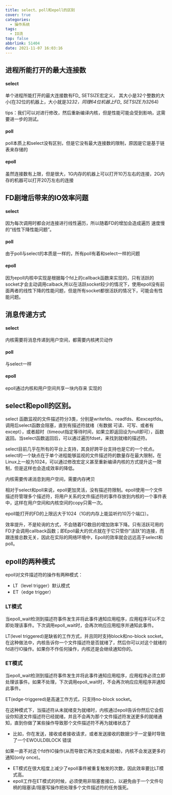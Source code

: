 ```yaml
---
title: select、poll和epoll的区别
cover: true
categories:
  - 操作系统
tags:
  - IO流
top: false
abbrlink: 51404
date: 2021-11-07 16:03:16
---
```


## 进程所能打开的最大连接数
#### select
单个进程所能打开的最大连接数有FD_ SETSIZE宏定义， 其大小是32个整数的大小(在32位的机器上，大小就是32*32，同理64位机器上FD_ SETSIZE为32*64) 

tips：我们可以对进行修改，然后重新编译内核，但是性能可能会受到影响，这需要进一步的测试。
#### poll
poll本质上和select没有区别，但是它没有最大连接数的限制，原因是它是基于链表来存储的
#### epoll
虽然连接数有上限，但是很大，1G内存的机器上可以打开10万左右的连接，2G内存的机器可以打开20万左右的连接

## FD剧增后带来的IO效率问题
#### select
因为每次调用时都会对连接进行线性遍历，所以随着FD的增加会造成遍历
速度慢的“线性下降性能问题”。
#### poll
由于poll与select的本质是一样的，所有poll有着和select一样的问题
#### epoll
因为epoll内核中实现是根据每个fd上的callback函数来实现的，只有活跃的socket才会主动调用calback,所以在活跃socket较少的情况下，使用epoll没有前面两者的线性下降的性能问题，但是所有socket都很活跃的情况下，可能会有性能问题。


## 消息传递方式
#### select
内核需要将消息传递到用户空间，都需要内核拷贝动作
#### poll
与select一样
#### epoll
epoll通过内核和用户空间共享一块内存来 实现的

## select和epoll的区别。
select 函数监视的文件描述符分3类，分别是writefds、readfds、和exceptfds。调用后select函数会阻塞，直到有描述符就绪（有数据 可读、可写、或者有except），或者超时（timeout指定等待时间，如果立即返回设为null即可），函数返回。当select函数返回后，可以通过遍历fdset，来找到就绪的描述符。

select目前几乎在所有的平台上支持，其良好跨平台支持也是它的一个优点。select的一个缺点在于单个进程能够监视的文件描述符的数量存在最大限制，在Linux上一般为1024，可以通过修改宏定义甚至重新编译内核的方式提升这一限制，但是这样也会造成效率的降低。

内核需要传递消息到用户空间，需要内存拷贝

相对于select和poll来说，epoll更加灵活，没有描述符限制。epoll使用一个文件描述符管理多个描述符，将用户关系的文件描述符的事件存放到内核的一个事件表中，这样在用户空间和内核空间的copy只需一次。

epoll能打开的FD的上限远大于1024（1G的内存上能监听约10万个端口）。

效率提升，不是轮询的方式，不会随着FD数目的增加效率下降。只有活跃可用的FD才会调用callback函数；即Epoll最大的优点就在于它只管你“活跃”的连接，而跟连接总数无关，因此在实际的网络环境中，Epoll的效率就会远远高于select和poll。

## epoll的两种模式
epoll对文件描述符的操作有两种模式：
- LT（level trigger）默认模式
- ET（edge trigger）

### LT模式
当epoll_wait检测到描述符事件发生并将此事件通知应用程序，应用程序可以不立即处理该事件。下次调用epoll_wait时，会再次响应应用程序并通知此事件。

LT(level triggered)是缺省的工作方式，并且同时支持block和no-block socket。
在这种做法中，内核告诉你一个文件描述符是否就绪了，然后你可以对这个就绪的fd进行IO操作。如果你不作任何操作，内核还是会继续通知你的。

### ET模式
当epoll_wait检测到描述符事件发生并将此事件通知应用程序，应用程序必须立即处理该事件。如果不处理，下次调用epoll_wait时，不会再次响应应用程序并通知此事件。

ET(edge-triggered)是高速工作方式，只支持no-block socket。

在这种模式下，当描述符从未就绪变为就绪时，内核通过epoll告诉你然后它会假设你知道文件描述符已经就绪，并且不会再为那个文件描述符发送更多的就绪通知，直到你做了某些操作导致那个文件描述符不再为就绪状态了
- 比如，你在发送，接收或者接收请求，或者发送接收的数据少于一定量时导致了一个EWOULDBLOCK 错误

如果一直不对这个fd作IO操作(从而导致它再次变成未就绪)，内核不会发送更多的通知(only once)。

- ET模式在很大程度上减少了epoll事件被重复触发的次数，因此效率要比LT模式高。
- epoll工作在ET模式的时候，必须使用非阻塞套接口，以避免由于一个文件句柄的阻塞读/阻塞写操作把处理多个文件描述符的任务饿死。
